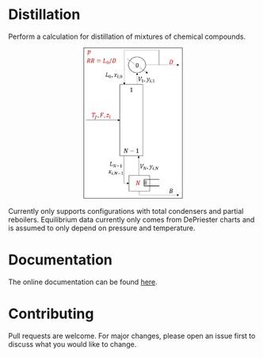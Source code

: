 Distillation
============
Perform a calculation for distillation of mixtures
of chemical compounds.

<p align="center"> 
    <img 
        src="distillation/column_diagram.png" 
        width="200"
    />
</p>

Currently only supports configurations with total condensers and partial reboilers.
Equilibrium data currently only comes from DePriester charts
and is assumed to only depend on pressure and temperature.


Documentation
=============
The online documentation can be found [here](https://dejac001.github.io/distillation).

Contributing
============
Pull requests are welcome. For major changes, please open an issue first to discuss what you would like to change.
